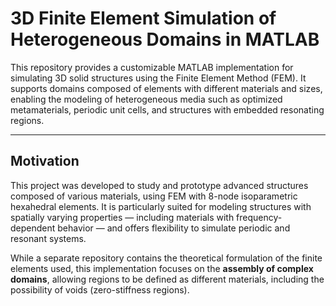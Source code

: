 # 3D Finite Element Simulation of Heterogeneous Domains in MATLAB

This repository provides a customizable MATLAB implementation for simulating 3D solid structures using the Finite Element Method (FEM). It supports domains composed of elements with different materials and sizes, enabling the modeling of heterogeneous media such as optimized metamaterials, periodic unit cells, and structures with embedded resonating regions.

---

## Motivation

This project was developed to study and prototype advanced structures composed of various materials, using FEM with 8-node isoparametric hexahedral elements. It is particularly suited for modeling structures with spatially varying properties — including materials with frequency-dependent behavior — and offers flexibility to simulate periodic and resonant systems.

While a separate repository contains the theoretical formulation of the finite elements used, this implementation focuses on the **assembly of complex domains**, allowing regions to be defined as different materials, including the possibility of voids (zero-stiffness regions).
